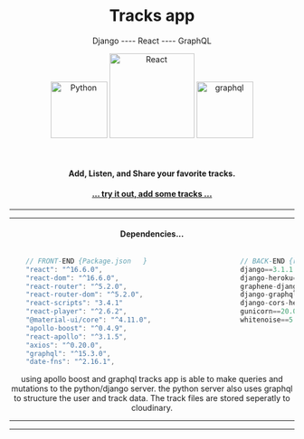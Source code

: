 <h1 align="center">Tracks app</h1>

<p align="center">Django  ----  React ----  GraphQL</p>

<p align="center" >
    <img width="100px" src="https://upload.wikimedia.org/wikipedia/commons/thumb/0/0a/Python.svg/200px-Python.svg.png" alt="Python">
    <img width="150px" src="https://upload.wikimedia.org/wikipedia/commons/thumb/a/a7/React-icon.svg/200px-React-icon.svg.png" alt="React">
    <img width="100px" src="https://upload.wikimedia.org/wikipedia/commons/thumb/1/17/GraphQL_Logo.svg/200px-GraphQL_Logo.svg.png" alt="graphql">
</p>
<br/>

<h4 align="center">Add, Listen, and Share your favorite tracks.</h4>

<h4 align="center"><a href="https://tracksapp-django-graphql-react.herokuapp.com/">... try it out, add some tracks ...</a></h4>

___
___

<h4 align="center">Dependencies...</h4>
  
```javascript  

    // FRONT-END {Package.json   }                       // BACK-END {requirements.txt}
    "react": "^16.6.0",                                  django==3.1.1
    "react-dom": "^16.6.0",                              django-heroku==0.3.1
    "react-router": "^5.2.0",                            graphene-django==2.13.0
    "react-router-dom": "^5.2.0",                        django-graphql-jwt==0.3.1
    "react-scripts": "3.4.1"                             django-cors-headers==3.5.0
    "react-player": "^2.6.2",                            gunicorn==20.0.4
    "@material-ui/core": "^4.11.0",                      whitenoise==5.2.0
    "apollo-boost": "^0.4.9",
    "react-apollo": "^3.1.5",
    "axios": "^0.20.0",
    "graphql": "^15.3.0",
    "date-fns": "^2.16.1",
```

<p align="center">using apollo boost and graphql tracks app is able to make queries and mutations to the python/django server. the python server also uses graphql to structure the user and track data. The track files are stored seperatly to cloudinary.</p>

___
___


